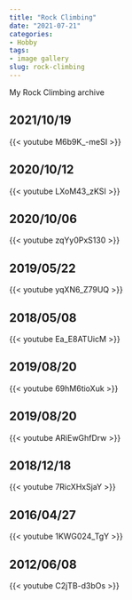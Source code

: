 ```yaml
---
title: "Rock Climbing"
date: "2021-07-21"
categories:
- Hobby
tags:
- image gallery
slug: rock-climbing
---
```


My Rock Climbing archive


## 2021/10/19
{{< youtube M6b9K_-meSI >}}

## 2020/10/12
{{< youtube LXoM43_zKSI >}}

## 2020/10/06
{{< youtube zqYy0PxS130 >}}

## 2019/05/22
{{< youtube yqXN6_Z79UQ >}}

## 2018/05/08
{{< youtube Ea_E8ATUicM >}}

## 2019/08/20
{{< youtube 69hM6tioXuk >}}

## 2019/08/20
{{< youtube ARiEwGhfDrw >}}

## 2018/12/18
{{< youtube 7RicXHxSjaY >}}

## 2016/04/27
{{< youtube 1KWG024_TgY >}}

## 2012/06/08
{{< youtube C2jTB-d3bOs >}}
